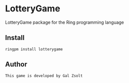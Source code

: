 # LotteryGame

LotteryGame package for the Ring programming language

## Install

	ringpm install lotterygame

## Author

	This game is developed by Gal Zsolt